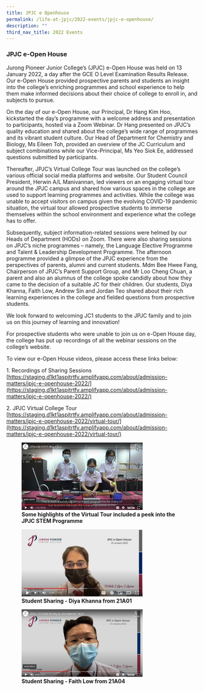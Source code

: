 ```yaml
---
title: JPJC e Openhouse
permalink: /life-at-jpjc/2022-events/jpjc-e-openhouse/
description: ""
third_nav_title: 2022 Events
---
```

### **JPJC e-Open House**
Jurong Pioneer Junior College’s (JPJC) e-Open House was held on 13 January 2022, a day after the GCE O Level Examination Results Release. Our e-Open House provided prospective parents and students an insight into the college’s enriching programmes and school experience to help them make informed decisions about their choice of college to enroll in, and subjects to pursue.

On the day of our e-Open House, our Principal, Dr Hang Kim Hoo, kickstarted the day’s programme with a welcome address and presentation to participants, hosted via a Zoom Webinar. Dr Hang presented on JPJC’s quality education and shared about the college’s wide range of programmes and its vibrant student culture. Our Head of Department for Chemistry and Biology, Ms Eileen Toh, provided an overview of the JC Curriculum and subject combinations while our Vice-Principal, Ms Yeo Siok Ee, addressed questions submitted by participants.

Thereafter, JPJC’s Virtual College Tour was launched on the college’s various official social media platforms and website. Our Student Council President, Herwin A/L Manivannan, led viewers on an engaging virtual tour around the JPJC campus and shared how various spaces in the college are used to support learning programmes and activities. While the college was unable to accept visitors on campus given the evolving COVID-19 pandemic situation, the virtual tour allowed prospective students to immerse themselves within the school environment and experience what the college has to offer.

Subsequently, subject information-related sessions were helmed by our Heads of Department (HODs) on Zoom. There were also sharing sessions on JPJC’s niche programmes – namely, the Language Elective Programme and Talent & Leadership Development Programme. The afternoon programme provided a glimpse of the JPJC experience from the perspectives of parents, alumni and current students. Mdm Bee Hwee Fang, Chairperson of JPJC’s Parent Support Group, and Mr Loo Cheng Chuan, a parent and also an alumnus of the college spoke candidly about how they came to the decision of a suitable JC for their children. Our students, Diya Khanna, Faith Low, Andrew Sin and Jordan Teo shared about their rich learning experiences in the college and fielded questions from prospective students.

We look forward to welcoming JC1 students to the JPJC family and to join us on this journey of learning and innovation!

For prospective students who were unable to join us on e-Open House day, the college has put up recordings of all the webinar sessions on the college’s website.

To view our e-Open House videos, please access these links below:

1\.  Recordings of Sharing Sessions<br>
[https://staging.d1kt1aspitrtfv.amplifyapp.com/about/admission-matters/jpjc-e-openhouse-2022/](https://staging.d1kt1aspitrtfv.amplifyapp.com/about/admission-matters/jpjc-e-openhouse-2022/)

2\.  JPJC Virtual College Tour<br>
[https://staging.d1kt1aspitrtfv.amplifyapp.com/about/admission-matters/jpjc-e-openhouse-2022/virtual-tour/](https://staging.d1kt1aspitrtfv.amplifyapp.com/about/admission-matters/jpjc-e-openhouse-2022/virtual-tour/)

<figure>
<img src="/images/2022eopenhse1.jpg" 
     style="width:75%">
<figcaption> <strong> Some highlights of the Virtual Tour included a peek into the JPJC STEM Programme  
 </strong> </figcaption>
</figure>

<figure>
<img src="/images/2022eopenhse2.jpg" 
     style="width:75%">
<figcaption> <strong> Student Sharing - Diya Khanna from 21A01  
 </strong> </figcaption>
</figure>

<figure>
<img src="/images/2022eopenhse3.jpg" 
     style="width:75%">
<figcaption> <strong> Student Sharing - Faith Low from 21A04  
 </strong> </figcaption>
</figure>